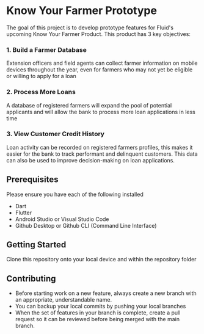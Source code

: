# Know Your Farmer Prototype

The goal of this project is to develop prototype features for Fluid's upcoming Know Your Farmer Product. This product has 3 key objectives:

### 1. Build a Farmer Database
Extension officers and field agents can collect farmer information on mobile devices throughout the year, even for farmers who may not yet be eligible or willing to apply for a loan

### 2. Process More Loans
A database of registered farmers will expand the pool of potential applicants and will allow the bank to process more loan applications in less time

### 3. View Customer Credit History
Loan activity can be recorded on registered farmers profiles, this makes it easier for the bank to track performant and delinquent customers. This data can also be used to improve decision-making on loan applications.

## Prerequisites
Please ensure you have each of the following installed
- Dart
- Flutter
- Android Studio or Visual Studio Code
- Github Desktop or Github CLI (Command Line Interface)

## Getting Started

Clone this repository onto your local device and within the repository folder

## Contributing
- Before starting work on a new feature, always create a new branch with an appropriate, understandable name.
- You can backup your local commits by pushing your local branches
- When the set of features in your branch is complete, create a pull request so it can be reviewed before being merged with the main branch.
